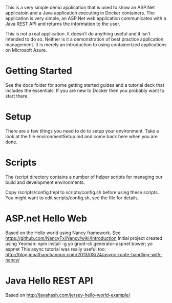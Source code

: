 This is a very simple demo application that is used to show an ASP.Net
applicatoin and a Java application executing in Docker containers. The
application is very simple, an ASP.Net web application communicates
with a Java REST API and returns the information to the user.

This is not a real application. It doesn't do anything useful and it
isn't intended to do so. Neither is it a demonstration of best
practice application management. It is merely an introduction to using
containerized applications on Microsoft Azure.

# Getting Started #

See the docs folder for some getting started guides and a tutorial
deck that includes the essentials. If you are new to Docker then you
probably want to start there.

# Setup #

There are a few tihngs you need to do to setup your environment. Take
a look at the file environmentSetup.md and come back here when you are 
done.

# Scripts #

The /script directory contains a number of helper scripts for managing
our build and development environments.

Copy /scripts/config.tmpl to scripts/config.sh before using these
scripts. You might want to edit scripts/config.sh, see the file for
details.

# ASP.net Hello Web #

Based on the Hello world using Nancy framework. See https://github.com/NancyFx/Nancy/wiki/Introduction
Initial project created using Yeoman: npm install -g yo grunt-cli generator-aspnet bower; yo aspnet
This async tutorial was really useful too: http://blog.jonathanchannon.com/2013/08/24/async-route-handling-with-nancy/


# Java Hello REST API #

Based on http://javahash.com/jersey-hello-world-example/

